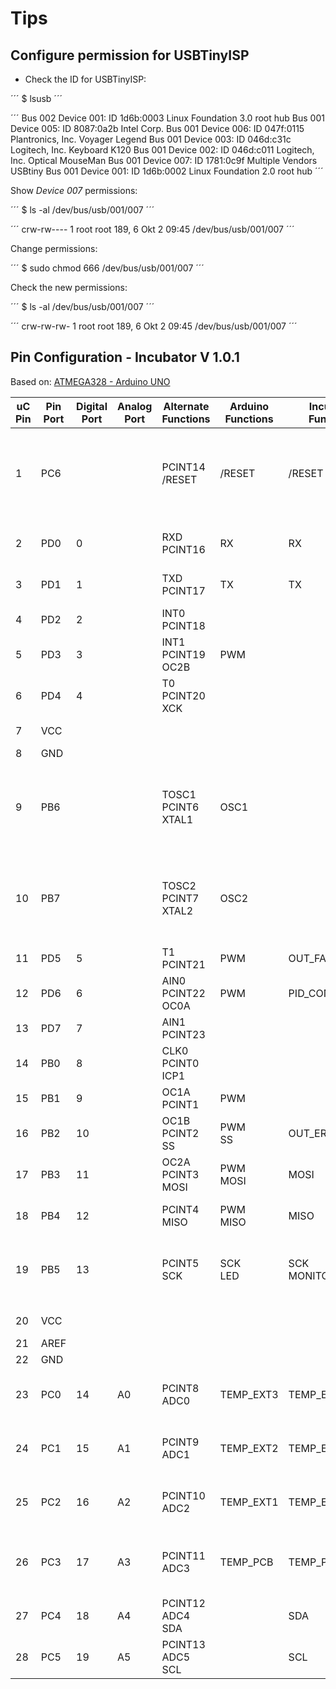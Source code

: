 # Tips

## Configure permission for USBTinyISP

- Check the ID for USBTinyISP:

´´´
$ lsusb
´´´

´´´
Bus 002 Device 001: ID 1d6b:0003 Linux Foundation 3.0 root hub
Bus 001 Device 005: ID 8087:0a2b Intel Corp.
Bus 001 Device 006: ID 047f:0115 Plantronics, Inc. Voyager Legend
Bus 001 Device 003: ID 046d:c31c Logitech, Inc. Keyboard K120
Bus 001 Device 002: ID 046d:c011 Logitech, Inc. Optical MouseMan
Bus 001 Device 007: ID 1781:0c9f Multiple Vendors USBtiny
Bus 001 Device 001: ID 1d6b:0002 Linux Foundation 2.0 root hub
´´´

Show _Device 007_ permissions:

´´´
$ ls -al /dev/bus/usb/001/007
´´´

´´´
crw-rw---- 1 root root 189, 6 Okt 2 09:45 /dev/bus/usb/001/007
´´´

Change permissions:

´´´
$ sudo chmod 666 /dev/bus/usb/001/007
´´´

Check the new permissions:

´´´
$ ls -al /dev/bus/usb/001/007
´´´

´´´
crw-rw-rw- 1 root root 189, 6 Okt 2 09:45 /dev/bus/usb/001/007
´´´

## Pin Configuration - Incubator V 1.0.1

Based on: [ATMEGA328 - Arduino UNO](https://upload.wikimedia.org/wikipedia/commons/c/c9/Pinout_of_ARDUINO_Board_and_ATMega328PU.svg)

| uC Pin | Pin Port | Digital Port | Analog Port | Alternate Functions              | Arduino Functions | Incubator Functions       | Description                                                                                              |
| ------ | -------- | ------------ | ----------- | -------------------------------- | ----------------- | ------------------------- | -------------------------------------------------------------------------------------------------------- |
| 1      | PC6      |              |             | PCINT14 <br /> /RESET            | /RESET            | /RESET                    | - Low level Reset pin. <br /> - DTS pin for Serial communication. <br /> - SS pin for SPI communication. |
|        |
| 2      | PD0      | 0            |             | RXD <br /> PCINT16               | RX                | RX                        | RX pin for Serial communication.                                                                         |
| 3      | PD1      | 1            |             | TXD <br /> PCINT17               | TX                | TX                        | TX pin for Serial communication.                                                                         |
| 4      | PD2      | 2            |             | INT0 <br /> PCINT18              |                   |                           |                                                                                                          |
| 5      | PD3      | 3            |             | INT1 <br /> PCINT19 <br /> OC2B  | PWM               |                           |                                                                                                          |
| 6      | PD4      | 4            |             | T0 <br /> PCINT20 <br /> XCK     |                   |                           |                                                                                                          |
| 7      | VCC      |              |             |                                  |                   |                           | VCC power supply pin.                                                                                    |
| 8      | GND      |              |             |                                  |                   |                           | Ground pin.                                                                                              |
| 9      | PB6      |              |             | TOSC1 <br /> PCINT6 <br /> XTAL1 | OSC1              |                           | **Internal clock**, It’s possible to use the alternate functions in the incubator version.               |
| 10     | PB7      |              |             | TOSC2 <br /> PCINT7 <br /> XTAL2 | OSC2              |                           | **Internal clock**, It’s possible to use the alternate functions in the incubator version.               |
| 11     | PD5      | 5            |             | T1 <br /> PCINT21                | PWM               | OUT_FAN                   | Pin for fan control.                                                                                     |
| 12     | PD6      | 6            |             | AIN0 <br /> PCINT22 <br /> OC0A  | PWM               | PID_CONTROL               | Pin for PID control (need to have PWM).                                                                  |
| 13     | PD7      | 7            |             | AIN1 <br /> PCINT23              |                   |                           |                                                                                                          |
| 14     | PB0      | 8            |             | CLK0 <br /> PCINT0 <br /> ICP1   |                   |                           |                                                                                                          |
| 15     | PB1      | 9            |             | OC1A <br /> PCINT1               | PWM               |                           |                                                                                                          |
| 16     | PB2      | 10           |             | OC1B <br /> PCINT2 <br /> SS     | PWM <br /> SS     | OUT_ERROR                 | Pin for Error notification.                                                                              |
| 17     | PB3      | 11           |             | OC2A <br /> PCINT3 <br /> MOSI   | PWM <br /> MOSI   | MOSI                      | MOSI pin for SPI communication.                                                                          |
| 18     | PB4      | 12           |             | PCINT4 <br /> MISO               | PWM <br /> MISO   | MISO                      | MISO pin for SPI communication.                                                                          |
| 19     | PB5      | 13           |             | PCINT5 <br /> SCK                | SCK <br /> LED    | SCK <br /> MONITORING_LED | - SCK pin for SPI communication. <br /> - Pin for Monitoring LED.                                        |
|        |
| 20     | VCC      |              |             |                                  |                   |                           | VCC power supply pin.                                                                                    |
| 21     | AREF     |              |             |                                  |                   |                           |                                                                                                          |
| 22     | GND      |              |             |                                  |                   |                           | Ground pin.                                                                                              |
| 23     | PC0      | 14           | A0          | PCINT8 <br /> ADC0               | TEMP_EXT3         | TEMP_EXT3                 | Pin for One-wire external temperature sensor 3.                                                          |
| 24     | PC1      | 15           | A1          | PCINT9 <br /> ADC1               | TEMP_EXT2         | TEMP_EXT2                 | Pin for One-wire external temperature sensor 2.                                                          |
| 25     | PC2      | 16           | A2          | PCINT10 <br /> ADC2              | TEMP_EXT1         | TEMP_EXT1                 | Pin for One-wire external temperature sensor 1.                                                          |
| 26     | PC3      | 17           | A3          | PCINT11 <br /> ADC3              | TEMP_PCB          | TEMP_PCB                  | Pin for One-wire temperature sensor in the PCB.                                                          |
| 27     | PC4      | 18           | A4          | PCINT12 <br /> ADC4 <br /> SDA   |                   | SDA                       | SDA pin for I2C communication.                                                                           |
| 28     | PC5      | 19           | A5          | PCINT13 <br /> ADC5 <br /> SCL   |                   | SCL                       | SCL pin for I2C communication.                                                                           |
